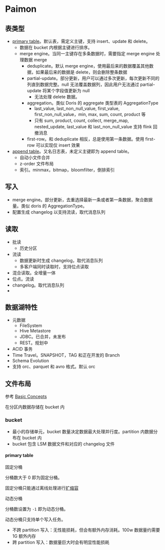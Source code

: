# Paimon

## 表类型

* [primary table](https://paimon.apache.org/docs/master/concepts/primary-key-table/overview/)。默认表，需定义主键，支持 insert、update 和 delete。
  * 数据在 bucket 内根据主键进行排序。
  * merge engine。当同一主键存在多条数据时，需要指定 merge engine 处理数据 merge
    * deduplicate。默认 merge engine，使用最后来的数据覆盖其他数据，如果最后来的数据是 delete，则会删除整条数据
    * partial-update。部分更新，用户可以通过多次更新，每次更新不同的列直到数据完整。null 无法覆盖数据列，因此用户无法通过 partial-update 将某个字段值更新为 null
      * 无法处理 delete 数据。
    * aggregation。类似 Doris 的 aggregate 类型表的 AggregationType
      * last_value, last_non_null_value, first_value, first_non_null_value，min, max, sum, count, product 等
      * 只有 sum, product, count, collect, merge_map, nested_update, last_value 和 last_non_null_value 支持 flink 回撤消息
    * first-row。和 deduplicate 相反，总是使用第一条数据。使用 first-row 可以实现仅 insert 效果
* [append table](https://paimon.apache.org/docs/master/concepts/append-table/overview/)。又名日志表，未定义主键即为 append table。
  * 自动小文件合并
  * z-order 文件布局
  * 索引。minmax，bitmap，bloomfilter，倒排索引

## 写入

* merge engine。部分更新，去重选择最新一条或者第一条数据，聚合数据量。类似 doris 的 AggregationType。
* 配置生成 changelog 以支持流读，取代消息队列

## 读取

* 批读
  * 历史分区
* 流读
  * 数据更新时生成 changelog，取代消息队列
  * 多客户端同时读取时，支持位点读取
* 混合读取。全增量一体
* 位点。流读
* changelog。取代消息队列
* 

## 数据湖特性

* 元数据
  * FileSystem
  * Hive Metastore
  * JDBC。已合并，未发布
  * REST。规划中
* ACID 事务
* Time Travel。SNAPSHOT，TAG 和正在开发的 Branch
* Schema Evolution
* 支持 orc、parquet 和 avro 格式。默认 orc



## 文件布局

参考 [Basic Concepts](https://paimon.apache.org/docs/master/concepts/basic-concepts/)



在分区内数据存储在 bucket 内

### bucket

* 最小的存储单元，bucket 数量决定数据最大处理并行度。partition 内数据分布在 bucket 内
* bucket 包含 LSM 数据文件和对应的 changelog 文件

#### primary table

固定分桶

分桶数大于 0 即为固定分桶。

固定分桶只能通过离线处理进行[扩缩容](https://paimon.apache.org/docs/master/maintenance/rescale-bucket/)

动态分桶

分桶数设置为 `-1` 即为动态分桶。

动态分桶只支持单个写入任务。

* 不跨 partition 写入：无性能损耗，但会有额外内存消耗。100w 数据量约需要 1G 额外内存
* 跨 partition 写入：数据量巨大时会有明显性能损耗